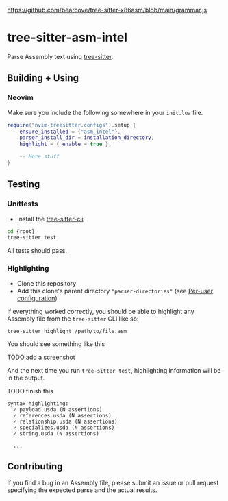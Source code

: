 https://github.com/bearcove/tree-sitter-x86asm/blob/main/grammar.js

# tree-sitter-asm-intel
Parse Assembly text using [tree-sitter](https://tree-sitter.github.io/tree-sitter).


## Building + Using
### Neovim
Make sure you include the following somewhere in your `init.lua` file.

```lua
require("nvim-treesitter.configs").setup {
    ensure_installed = {"asm_intel"},
    parser_install_dir = installation_directory,
    highlight = { enable = true },

    -- More stuff
}
```


## Testing
### Unittests
- Install the [tree-sitter-cli](https://www.npmjs.com/package/tree-sitter-cli)
```sh
cd {root}
tree-sitter test
```

All tests should pass.


### Highlighting
- Clone this repository
- Add this clone's parent directory ``"parser-directories"`` (see [Per-user
  configuration](https://tree-sitter.github.io/tree-sitter/syntax-highlighting#per-user-configuration))

If everything worked correctly, you should be able to highlight any Assembly file from the ``tree-sitter`` CLI like so:
```
tree-sitter highlight /path/to/file.asm
```

You should see something like this

TODO add a screenshot

And the next time you run ``tree-sitter test``, highlighting information will
be in the output.

TODO finish this
```
syntax highlighting:
  ✓ payload.usda (N assertions)
  ✓ references.usda (N assertions)
  ✓ relationship.usda (N assertions)
  ✓ specializes.usda (N assertions)
  ✓ string.usda (N assertions)

  ...
```


## Contributing
If you find a bug in an Assembly file, please submit an issue or pull request
specifying the expected parse and the actual results.
